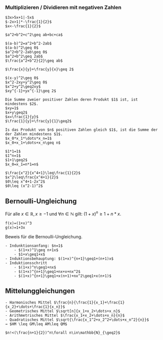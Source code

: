 ### Multiplizieren / Dividieren mit negativen Zahlen
~~~ad-example
$3x>5x+1|-5x$
$-2x>1|*-\frac{1}{2}$
$x<-\frac{1}{2}$
~~~

~~~ad-example
$a^2+b^2+c^2\geq ab+bc+ca$

$(a-b)^2=a^2+b^2-2ab$
$(a-b)^2\geq 0$
$a^2+b^2-2ab\geq 0$
$a^2+b^2\geq 2ab$
$\frac{a^2+b^2}{2}\geq ab$
~~~

~~~ad-example
$\frac{x}{y}+\frac{y}{x}\geq 2$

$(x-y)^2\geq 0$
$x^2-2xy+y^2\geq 0$
$x^2+y^2\geq2xy$
$xy^{-1}+yx^{-1}\geq 2$
~~~

~~~ad-example
Die Summe zweier positiver Zahlen deren Produkt $1$ ist, ist mindestens $2$.
$xy=1$
$x+y\geq2$
$x=\frac{1}{y}$
$\frac{1}{y}+\frac{y}{1}\geq2$
~~~

~~~ad-example
Is das Produkt von $n$ positiven Zahlen gleich $1$, ist die Summe der der Zahlen mindestens $1$.
$x_0*x_1*\dots*x_n=1$
$x_0+x_1+\dots+x_n\geq n$

$1*1=1$
$1^n=1$
$1+1\geq2$
$x_0=x_1=n*1=n$
~~~

~~~ad-example
$\frac{x^2}{x^4+1}\leq\frac{1}{2}$
$x^2\leq\frac{x^4+1}{2}$
$0\leq x^4+1-2x^2$
$0\leq (x^2-1)^2$
~~~
## Bernoulli-Ungleichung
Für alle $x\in\mathbb{R}, x\geq -1$ und $\forall n\in\mathbb{N}$ gilt: $(1+x)^n\geq1+n*x$.
~~~functionplot
f(x)=(1+x)^3
g(x)=1+3x
~~~
Beweis für die Bernoulli-Ungleichung.
~~~ad-info
- Indunktionsanfang: $n=1$
	- $(1+x)^1\geq n+1x$
	- $1+x\geq1+x$
- Induktionsbehauptung: $(1+x)^{n+1}\geq1+(n+1)x$
- Induktionsschritt
	- $(1+x)^n\geq1+nx$
	- $(1+x)^{n+1}\geq1+nx+x+nx^2$
	- $(1+x)^{n+1}\geq1+x(n+1)+nx^2\geq1+x(n+1)$
~~~
## Mittelunggleichungen
~~~ad-important
- Harmonisches Mittel $\frac{n}{\frac{1}{x_1}+\frac{1}{x_2}+\dots+\frac{1}{x_n}}$
- Geometrisches Mittel $\sqrt[n]{x_1+x_2+\dots+x_n}$
- Arithmetrisches Mittel $\frac{x_1+x_2+\dots+x_n}{n}$
- Quadratisches Mittel $\sqrt{\frac{x_1^2+x_2^2+\dots+x_n^2}{n}}$
→ $HM \leq GM\leq AM\leq QM$
~~~

~~~ad-example
$n!<(\frac{n+1}{2})^n\forall n\in\mathbb{N}_{\geq2}$
~~~
